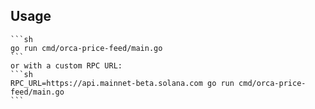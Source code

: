 ## Usage

    ```sh
    go run cmd/orca-price-feed/main.go
    ```
    or with a custom RPC URL:
    ```sh
    RPC_URL=https://api.mainnet-beta.solana.com go run cmd/orca-price-feed/main.go
    ```
